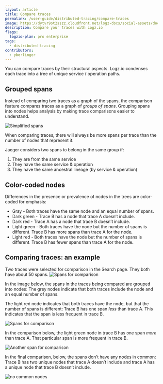 ```yaml
---
layout: article
title: Compare traces
permalink: /user-guide/distributed-tracing/compare-traces
image: https://dytvr9ot2sszz.cloudfront.net/logz-docs/social-assets/docs-social.jpg
description: Compare your traces with Logz.io
flags:
  logzio-plan: pro enterprise
tags:
  - distributed tracing
contributors:
  - yberlinger
---
```

You can compare traces by their structural aspects. Logz.io condenses each trace into a tree of unique service / operation paths.  

## Grouped spans
Instead of comparing two traces as a graph of the spans, the comparison feature compares traces as a graph of _groups of spans_. Grouping spans into nodes helps analysis by making trace comparisons easier to understand.  

![Simplified spans](https://dytvr9ot2sszz.cloudfront.net/logz-docs/distributed-tracing/grouped-spans.png)

When comparing traces, there will always be more spans per trace than the number of nodes that represent it.

Jaeger considers two spans to belong in the same group if:

1. They are from the same service
2. They have the same service & operation
3. They have the same ancestral lineage (by service & operation)



## Color-coded nodes
Differences in the presence or prevalence of nodes in the trees are color-coded for emphasis:

+ Gray - Both traces have the same node and an equal number of spans.
+ Dark green - Trace B has a node that trace A doesn’t include.
+ Dark red - Trace A has a node that trace B doesn’t include. 
+ Light green - Both traces have the node but the number of spans is different. Trace B has more spans than trace A for the node.
+ Light red - Both traces have the node but the number of spans is different. Trace B has fewer spans than trace A for the node.

## Comparing traces: an example
Two traces were selected for comparison in the Search page. They both have about 50 spans. 
![Spans for comparison](https://dytvr9ot2sszz.cloudfront.net/logz-docs/distributed-tracing/spans_for_compare.png)

In the image below, the spans in the traces being compared are grouped into nodes: The grey nodes indicate that both traces include the node and an equal number of spans.  

The light red node indicates that both traces have the node, but that the number of spans is different: Trace B has one span _less_ than trace A. This indicates that the span is less frequent in trace B.

![Spans for comparison](https://dytvr9ot2sszz.cloudfront.net/logz-docs/distributed-tracing/light-red-node.png)

In the comparison below, the light green node in trace B has one span _more_ than trace A. That particular span is more frequent in trace B.

![Another span for comparison](https://dytvr9ot2sszz.cloudfront.net/logz-docs/distributed-tracing/light-green-node.png) 

In the final comparison, below, the spans don't have any nodes in common: Trace B has two unique nodes that trace A doesn’t include and trace A has a unique node that trace B doesn’t include. 

![no common nodes](https://dytvr9ot2sszz.cloudfront.net/logz-docs/distributed-tracing/dark-color-nodes.png) 